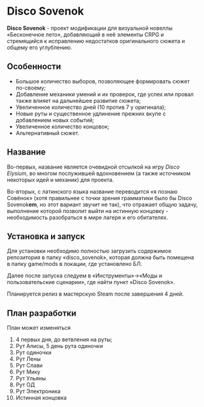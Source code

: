 # Disco Sovenok

**Disco Sovenok** - проект модификации для визуальной новеллы «Бесконечное лето», добавляющий в неё элементы CRPG и стремящийся к исправлению недостатков оригинального сюжета и общему его углублению.

## Особенности

- Большое количество выборов, позволяющее формировать сюжет по-своему;
- Добавление механики умений и их проверок, где успех или провал также влияет на дальнейшее развитие сюжета;
- Увеличенное количество дней (10 против 7 у оригинала);
- Новые руты и существенное удлинение прежних вкупе с добавлением новых событий;
- Увеличенное количество концовок;
- Альтернативный сюжет.

## Название

Во-первых, название является очевидной отсылкой на игру *Disco Elysium*, во многом послужившей вдохновением (а также источником некоторых идей и механик) для проекта.

Во-вторых, с латинского языка название переводится «я познаю Совёнок» (хотя правильнее с точки зрения грамматики было бы Disco Sovenok**em**, но этот вариант звучит не так), что отражает общую задачу, выполнение которой позволит выйти на истинную концовку - необходимость разобраться в мире лагеря и его обитателях.

## Установка и запуск

Для установки необходимо полностью загрузить содержимое репозитория в папку «disco_sovenok», которая должна быть помещена в папку game/mods в локации, где установлено БЛ.

Далее после запуска следуем в «Инструменты»->«Моды и пользовательские сценарии», где найти пункт «Disco Sovenok».

Планируется релиз в мастерскую Steam после завершения 4 дней.

## План разработки

План может изменяться

1. 4 первых дня, до ветвления на руты;
2. Рут Алисы, 5 день рута одиночки
3. Рут одиночки
4. Рут Лены
5. Рут Слави
6. Рут Мику
7. Рут Ульяны
8. Рут ОД
9. Рут Электроника
10. Истинная концовка
